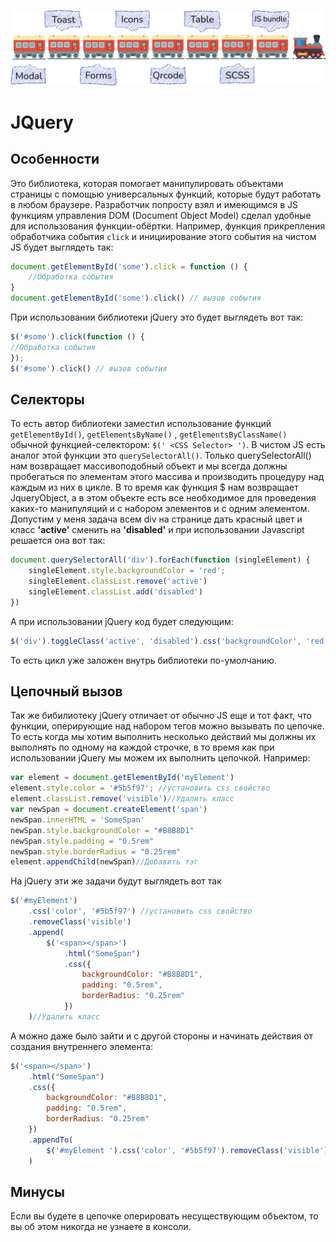 ![alt text](https://github.com/Sergisa/WebTrain/blob/master/webTrain.png?raw=true)

# JQuery

## Особенности

Это библиотека, которая помогает манипулировать объектами страницы с помощью универсальных функций, которые будут
работать в любом браузере. Разработчик попросту взял и имеющимся в JS функциям управления DOM (Document Object Model)
сделал удобные для использования функции-обёртки. Например, функция прикрепления обработчика события `click` и
инициирование этого события на чистом JS будет выглядеть так:

```javascript
document.getElementById('some').click = function () {
    //Обработка события
}
document.getElementById('some').click() // вызов события
```

При использовании библиотеки jQuery это будет выглядеть вот так:

```javascript
$('#some').click(function () {
//Обработка события
});
$('#some').click() // вызов события
```

## Селекторы

То есть автор библиотеки заместил использование функций ``getElementById()``, ``getElementsByName()``
, ``getElementsByClassName()`` обычной функцией-селектором: ``$(' <CSS Selector> ')``. В чистом JS есть аналог этой
функции это ``querySelectorAll()``. Только querySelectorAll() нам возвращает массивоподобный объект и мы всегда должны
пробегаться по элементам этого массива и производить процедуру над каждым из них в цикле. В то время как функция $ нам
возвращает JqueryObject, а в этом объекте есть все необходимое для проведения каких-то манипуляций и с набором элементов
и с одним элементом. Допустим у меня задача всем div на странице дать красный цвет и класс **'active'** сменить на
**'disabled'** и при использовании Javascript решается она вот так:

```javascript
document.querySelectorAll('div').forEach(function (singleElement) {
    singleElement.style.backgroundColor = 'red';
    singleElement.classList.remove('active')
    singleElement.classList.add('disabled')
})
```

А при использовании jQuery код будет следующим:

```javascript
$('div').toggleClass('active', 'disabled').css('backgroundColor', 'red');
```

То есть цикл уже заложен внутрь библиотеки по-умолчанию.

## Цепочный вызов

Так же бибилиотеку jQuery отличает от обычно JS еще и тот факт, что функции, оперирующие над набором тегов можно
вызывать по цепочке. То есть когда мы хотим выполнить несколько действий мы должны их выполнять по одному на каждой
строчке, в то время как при использовании jQuery мы можем их выполнить цепочкой. Например:

```javascript
var element = document.getElementById('myElement')
element.style.color = '#5b5f97'; //установить css свойство
element.classList.remove('visible')//Удалить класс
var newSpan = document.createElement('span')
newSpan.innerHTML = 'SomeSpan'
newSpan.style.backgroundColor = "#B8B8D1"
newSpan.style.padding = "0.5rem"
newSpan.style.borderRadius = "0.25rem"
element.appendChild(newSpan)//Добавить тэг
```

На jQuery эти же задачи будут выглядеть вот так

```javascript
$('#myElement')
    .css('color', '#5b5f97') //установить css свойство
    .removeClass('visible')
    .append(
        $('<span></span>')
            .html("SomeSpan")
            .css({
                backgroundColor: "#B8B8D1",
                padding: "0.5rem",
                borderRadius: "0.25rem"
            })
    )//Удалить класс
```

А можно даже было зайти и с другой стороны и начинать действия от создания внутреннего элемента:

```javascript
$('<span></span>')
    .html("SomeSpan")
    .css({
        backgroundColor: "#B8B8D1",
        padding: "0.5rem",
        borderRadius: "0.25rem"
    })
    .appendTo(
        $('#myElement ').css('color', '#5b5f97').removeClass('visible')
    )
```

## Минусы

Если вы будете в цепочке оперировать несуществующим объектом, то вы об этом никогда не узнаете в консоли.

